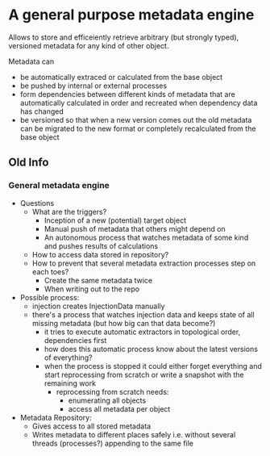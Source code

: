 # A general purpose metadata engine

Allows to store and efficeiently retrieve arbitrary (but strongly typed), versioned metadata for any kind of other
object.

Metadata can
 * be automatically extraced or calculated from the base object
 * be pushed by internal or external processes
 * form dependencies between different kinds of metadata that are automatically calculated in order and recreated
   when dependency data has changed
 * be versioned so that when a new version comes out the old metadata can be migrated to the new format
   or completely recalculated from the base object


## Old Info

### General metadata engine

 * Questions
   * What are the triggers?
     * Inception of a new (potential) target object
     * Manual push of metadata that others might depend on
     * An autonomous process that watches metadata of some kind and pushes results of calculations
   * How to access data stored in repository?
   * How to prevent that several metadata extraction processes step on each toes?
     * Create the same metadata twice
     * When writing out to the repo
 * Possible process:
   * injection creates InjectionData manually
   * there's a process that watches injection data and keeps state of all missing metadata (but how big can that data become?)
     * it tries to execute automatic extractors in topological order, dependencies first
     * how does this automatic process know about the latest versions of everything?
     * when the process is stopped it could either forget everything and start reprocessing from scratch or write a snapshot
       with the remaining work
       * reprocessing from scratch needs:
         * enumerating all objects
         * access all metadata per object
 * Metadata Repository:
   * Gives access to all stored metadata
   * Writes metadata to different places safely i.e. without several threads (processes?) appending to the same file